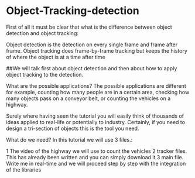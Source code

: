 # Object-Tracking-detection
First of all it must be clear that what is the difference between object detection and object tracking:

Object detection is the detection on every single frame and frame after frame.
Object tracking does frame-by-frame tracking but keeps the history of where the object is at a time after time

##We will talk first about object detection and then about how to apply object tracking to the detection.

What are the possible applications?
The possible applications are different for example, counting how many people are in a certain area, checking how many objects pass on a conveyor belt, or counting the vehicles on a highway.

Surely where having seen the tutorial you will easily think of thousands of ideas applied to real-life or potentially to industry. Certainly, if you need to design a tri-section of objects this is the tool you need.

What do we need?
In this tutorial we will use 3 files.:

1 The video of the highway we will use to count the vehicles
2 tracker files. This has already been written and you can simply download it
3 main file. Write me in real-time and we will proceed step by step with the integration of the libraries


